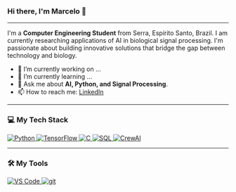### Hi there, I'm Marcelo 👋

---

I'm a **Computer Engineering Student** from Serra, Espírito Santo, Brazil. I am currently researching applications of AI in biological signal processing. I'm passionate about building innovative solutions that bridge the gap between technology and biology.

* 🔭 I’m currently working on ...
* 🌱 I’m currently learning ...
* 💬 Ask me about **AI, Python, and Signal Processing**.
* 📫 How to reach me: [LinkedIn](URL_TO_YOUR_LINKEDIN_PROFILE)

---

### 💻 My Tech Stack

<p align="left">
  <a href="https://www.python.org" target="_blank"> <img src="https://img.shields.io/badge/Python-3776AB?style=for-the-badge&logo=python&logoColor=white" alt="Python"> </a>
  <a href="https://www.tensorflow.org" target="_blank"> <img src="https://img.shields.io/badge/TensorFlow-FF6F00?style=for-the-badge&logo=tensorflow&logoColor=white" alt="TensorFlow"> </a>
  <a href="https://www.cprogramming.com/" target="_blank"> <img src="https://img.shields.io/badge/C-00599C?style=for-the-badge&logo=c&logoColor=white" alt="C"> </a>
  <a href="https://www.mysql.com/" target="_blank"> <img src="https://img.shields.io/badge/MySQL-4479A1?style=for-the-badge&logo=mysql&logoColor=white" alt="SQL"> </a>
  <a href="https://www.crewai.com/" target="_blank"> <img src="https://img.shields.io/badge/CrewAI-4D4DFF?style=for-the-badge" alt="CrewAI"> </a>
</p>

---

### 🛠️ My Tools

<p align="left">
    <a href="https://code.visualstudio.com/" target="_blank"> <img src="https://img.shields.io/badge/VS_Code-007ACC?style=for-the-badge&logo=visualstudiocode&logoColor=white" alt="VS Code"> </a>
    <a href="https://git-scm.com/" target="_blank"> <img src="https://img.shields.io/badge/GIT-E44C30?style=for-the-badge&logo=git&logoColor=white" alt="git"> </a>
</p>
